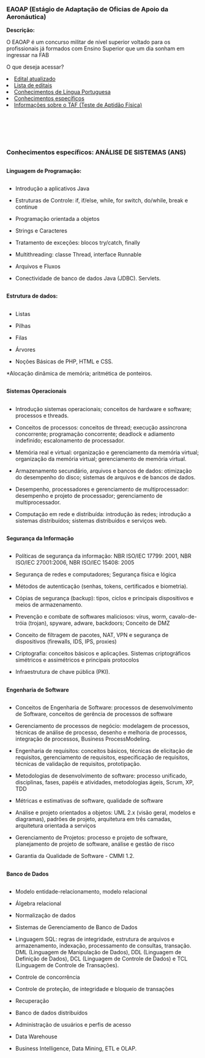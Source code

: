 ### EAOAP (Estágio de Adaptação de Oficias de Apoio da Aeronáutica)

**Descrição:**

O EAOAP é um concurso militar de nível superior voltado para os profissionais já formados com Ensino Superior que um dia sonham em ingressar na FAB

O que deseja acessar?

<li>
<a href="https://github.com/mathsstack/concursos-militares-/blob/main/aeronautica/eaoap/editais/ie_ea_eaoap_2024.pdf">Edital atualizado</a>
</li>

<li>
<a href="https://github.com/mathsstack/concursos-militares-/blob/main/aeronautica/eaoap/editais/">Lista de editais</a>
</li>

<li>
<a href="">Conhecimentos de Língua Portuguesa</a>
</li>

<li>
<a href="">Conhecimentos específicos</a>
</li>

<li>
<a href="">Informações sobre o TAF (Teste de Aptidão Física)</a>
</li>


<br><br><br><br>


### Conhecimentos específicos: ANÁLISE DE SISTEMAS (ANS)

##

**Linguagem de Programação:** 

##

* Introdução a aplicativos Java

* Estruturas de Controle: if, if/else, 
while, for switch, do/while, break e continue

* Programação orientada a objetos

* Strings e Caracteres

* Tratamento de exceções: blocos try/catch, finally

* Multithreading: classe Thread, 
interface Runnable

* Arquivos e Fluxos

* Conectividade de banco de dados Java (JDBC). Servlets. 

##

**Estrutura de dados:**

##

* Listas
* Pilhas
* Filas
* Árvores

* Noções Básicas de PHP, HTML e CSS. 

*Alocação dinâmica de memória; aritmética de ponteiros. 

##

**Sistemas Operacionais**

##

* Introdução sistemas operacionais; conceitos de hardware e software; 
processos e threads. 

* Conceitos de processos: conceitos de thread; execução assíncrona concorrente; programação 
concorrente; deadlock e adiamento indefinido; escalonamento de processador. 

* Memória real e virtual: organização e gerenciamento da memória virtual; organização da 
memória virtual; gerenciamento de memória virtual. 

* Armazenamento secundário, arquivos e bancos de dados: otimização do desempenho do 
disco; sistemas de arquivos e de bancos de dados. 

* Desempenho, processadores e gerenciamento de multiprocessador: desempenho e projeto de 
processador; gerenciamento de multiprocessador. 

* Computação em rede e distribuída: introdução às redes; introdução a sistemas distribuídos; 
sistemas distribuídos e serviços web. 

##

**Segurança da Informação**

##

* Políticas de segurança da informação: NBR ISO/IEC 17799: 2001, 
NBR ISO/IEC 27001:2006, NBR ISO/IEC 15408: 2005

* Segurança de redes e computadores; Segurança física e lógica

* Métodos de autenticação (senhas, tokens, certificados e biometria). 

* Cópias de segurança (backup): tipos, ciclos e principais dispositivos e meios de armazenamento. 

* Prevenção e combate de softwares maliciosos: vírus, worm, cavalo-de-tróia (trojan), spyware, 
adware, backdoors; Conceito de DMZ

* Conceito de filtragem de pacotes, NAT, VPN e segurança de 
dispositivos (firewalls, IDS, IPS, proxies)

* Criptografia: conceitos básicos e aplicações. Sistemas 
criptográficos simétricos e assimétricos e principais protocolos

* Infraestrutura de chave pública (PKI).
 
##

**Engenharia de Software**

##

* Conceitos de Engenharia de Software: processos de 
desenvolvimento de Software, conceitos de gerência de processos de software

* Gerenciamento de processos de negócio: modelagem de processos, técnicas de análise de 
processo, desenho e melhoria de processos, integração de processos, Business ProcessModeling. 

* Engenharia de requisitos: conceitos básicos, técnicas de elicitação de requisitos, gerenciamento de 
requisitos, especificação de requisitos, técnicas de validação de requisitos, prototipação. 

* Metodologias de desenvolvimento de software: processo unificado, disciplinas, fases, papéis e 
atividades, metodologias ágeis, Scrum, XP, TDD

* Métricas e estimativas de software, qualidade de software

* Análise e projeto orientados a objetos: UML 2.x (visão geral, modelos e diagramas), 
padrões de projeto, arquitetura em três camadas, arquitetura orientada a serviços

* Gerenciamento de Projetos: processo e projeto de software, planejamento de projeto de software, análise e gestão de 
risco

* Garantia da Qualidade de Software - CMMI 1.2. 

##

**Banco de Dados** 

##

* Modelo entidade-relacionamento, modelo relacional

* Álgebra relacional

* Normalização de dados

* Sistemas de Gerenciamento de Banco de Dados

* Linguagem SQL: regras de integridade, estrutura de arquivos e armazenamento, indexação, processamento de consultas, 
transação. DML (Linguagem de Manipulação de Dados), DDL (Linguagem de Definição de 
Dados), DCL (Linguagem de Controle de Dados) e TCL (Linguagem de Controle de Transações).

* Controle de concorrência

* Controle de proteção, de integridade e bloqueio de transações

* Recuperação

* Banco de dados distribuídos

* Administração de usuários e perfis de acesso

* Data Warehouse

* Business Intelligence, Data Mining, ETL e OLAP.
